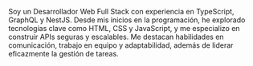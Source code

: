 <p>Soy un Desarrollador Web Full Stack con experiencia en TypeScript, GraphQL y NestJS. Desde mis inicios en la programación, he explorado tecnologías clave como HTML, CSS y JavaScript, y me especializo en construir APIs seguras y escalables. Me destacan habilidades en comunicación, trabajo en equipo y adaptabilidad, además de liderar eficazmente la gestión de tareas. </p>

